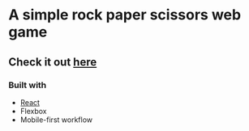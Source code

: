 # A simple rock paper scissors web game

## Check it out [here](https://doron-shapira.github.io/rock-paper-scissors/)

### Built with

- [React](https://reactjs.org/)
- Flexbox
- Mobile-first workflow
